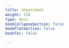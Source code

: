 ```yaml
---
title: cheatsheet
weight: 110
type: docs
bookCollapseSection: false
bookFlatSection: false
bookToc: false

---
```

